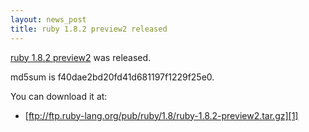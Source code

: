 ```yaml
---
layout: news_post
title: ruby 1.8.2 preview2 released
---
```


[ruby 1.8.2 preview2][1] was released.

md5sum is f40dae2bd20fd41d681197f1229f25e0.

You can download it at:

* [ftp://ftp.ruby-lang.org/pub/ruby/1.8/ruby-1.8.2-preview2.tar.gz][1]

[1]: ftp://ftp.ruby-lang.org/pub/ruby/1.8/ruby-1.8.2-preview2.tar.gz 
